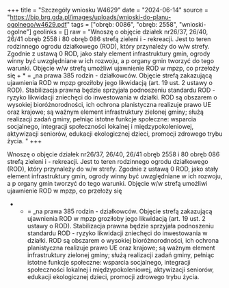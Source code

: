 +++
title = "Szczegóły wniosku W4629"
date = "2024-06-14"
source = "https://bip.brg.gda.pl/images/uploads/wnioski-do-planu-ogolnego/w4629.pdf"
tags = ["obręb: 0086", "obręb: 2558", "wnioski-ogolne"]
geolinks = []
raw = "Wnoszę o objęcie działek nr26/37, 26/40, 26/41 obręb 2558 i 80 obręb 086 strefą zieleni i - rekreacji. Jest to teren rodzinnego ogrodu działkowego (ROD), który przynależy do w/w strefy. Zgodnie z ustawą 0 ROD, jako stały element infrastruktury gmin, ogrody winny być uwzględniane w ich rozwoju, a p organy gmin tworzyć do tego warunki. Objęcie w/w strefą umożliwi ujawnienie ROD w mpzp, co przełoży się + * = „na prawa 385 rodzin - działkowców. Objęcie strefą zakazującą ujawnienia ROD w mpzp groziłoby jego likwidacją (art. 19 ust. 2 ustawy o ROD). Stabilizacja prawna będzie sprzyjała podnoszeniu standardu ROD - ryzyko likwidacji zniechęci do inwestowania w działki. ROD są obszarem o wysokiej bioróżnorodności, ich ochrona planistyczna realizuje prawo UE oraz krajowe; są ważnym element infrastruktury zielonej gminy; służą realizacji zadań gminy, pełniąc istotne funkcje społeczne: wsparcia socjalnego, integracji społeczności lokalnej i międzypokoleniowej, aktywizacji seniorów, edukacji ekologicznej dzieci, promocji zdrowego trybu życia. "
+++

Wnoszę o objęcie działek nr26/37, 26/40, 26/41 obręb 2558 i 80 obręb 086 strefą zieleni i -
rekreacji. Jest to teren rodzinnego ogrodu działkowego (ROD), który przynależy do w/w strefy. Zgodnie z
ustawą 0 ROD, jako stały element infrastruktury gmin, ogrody winny być uwzględniane w ich rozwoju, a p
organy gmin tworzyć do tego warunki. Objęcie w/w strefą umożliwi ujawnienie ROD w mpzp, co przełoży się
+ * = „na prawa 385 rodzin - działkowców. Objęcie strefą zakazującą ujawnienia ROD w mpzp groziłoby jego
likwidacją (art. 19 ust. 2 ustawy o ROD). Stabilizacja prawna będzie sprzyjała podnoszeniu standardu ROD -
ryzyko likwidacji zniechęci do inwestowania w działki. ROD są obszarem o wysokiej bioróżnorodności, ich
ochrona planistyczna realizuje prawo UE oraz krajowe; są ważnym element infrastruktury zielonej gminy;
służą realizacji zadań gminy, pełniąc istotne funkcje społeczne: wsparcia socjalnego, integracji społeczności
lokalnej i międzypokoleniowej, aktywizacji seniorów, edukacji ekologicznej dzieci, promocji zdrowego trybu
życia.



